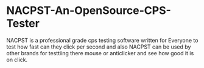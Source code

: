 # NACPST-An-OpenSource-CPS-Tester
NACPST is a professional grade cps testing software written for Everyone to test how fast can they click per second and also NACPST can be used by other brands for testtiing there mouse or anticlicker and see how good it is on click.
